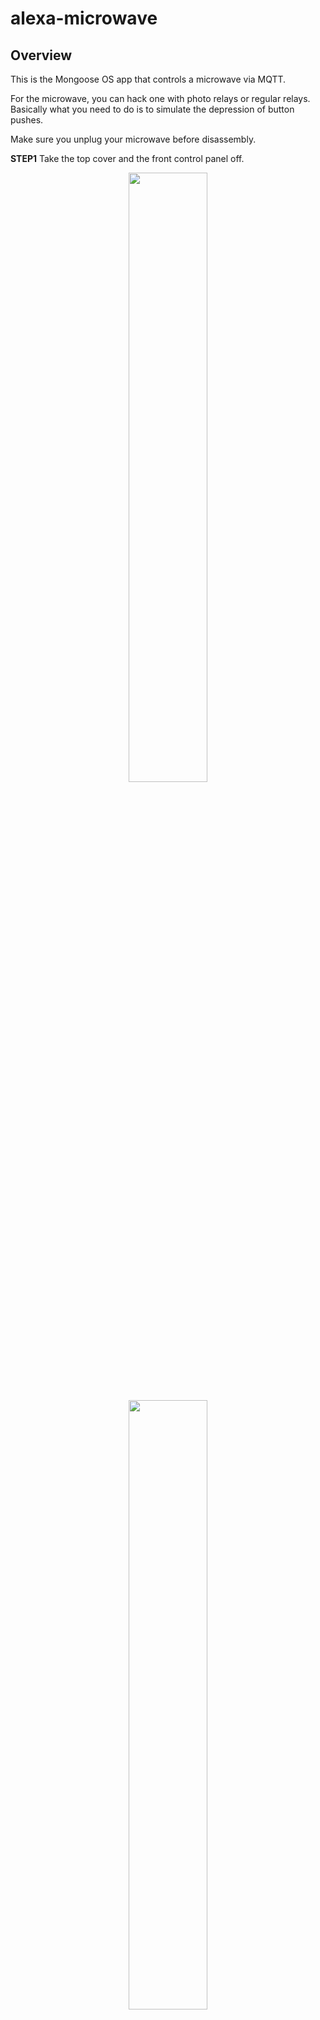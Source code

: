 # alexa-microwave

## Overview

This is the Mongoose OS app that controls a microwave via MQTT. 

For the microwave, you can hack one with photo relays or regular relays.
Basically what you need to do is to simulate the depression of button pushes.

Make sure you unplug your microwave before disassembly.

<b>STEP1</b>  Take the top cover and the front control panel off.
<p align="center">
  <img src="https://lh3.googleusercontent.com/BE_hNF1LdfZXLSORKBjyZ4sX-Q5cCuA5vYJMa3Ms7J1G19Rg67aRfXmXxem6URVo_q4dkNlWM5QxhxTx7_L3Z9Obl54fKXVdrk2YlRYrqKAWM6ukwxL7cO-SPoY3cDAIUV1ALT7Fj-BdOXPRUQHme6pCLuvKzMKGA7A6kZgBG9b77heRr-zXv7KsHjZy0ejyLCN7L5FXhfS89kzDdWL1u_PExzuEjH6GUvIcLMoDAOrkXnl1ALmCTBcDXXo51OFAmZlx4kEUX4vcnWOtgyi8uJXudMmGqD0SbWgEbjNm3olR_4H_ZVgBuamUzCSAKcwUY2kWJgeDljBeqfZdQ_GEEsWXKs54H14aiExc4HZXOeIB5GNJLd7O-ga-z0XPwGmvWNFJFUcNAgcXhYnff102ztobmHi8Dn4ASL8PeG64j_LPrcYl6zj7gCInAhRNe97w_kDbYhVSxHBsemNcwX18bT2qADVJRk5SIjx5kMXa9dyUVaRIJMeErjd5R4K2VGxrnJMCblThsSLYljV8hAtrnGbExMe2BErSSpujWO7sIUaFGaSTqskhf8Di7PZQ74ADobW62FuyeipnapCXOkg_fM5XAbnrd5G8xQPFi17VP4WWq52Na3bATtaP=w2204-h1652-no" width="50%">
</p>

<p align="center">
  <img src="https://lh3.googleusercontent.com/mriSR35jLShd8fLAe8ANZAWlbBPVW5MOnJ9BMCKUuRRQNaBwPvZpt0hgEeorBvg9QAQZIplv3gR73iG7lZhrnzmA1FAy2BwJSfehjFmjS_oSuJNrekRj9b9jl4D5QCp4Md0lJfQbdDWMklZLUENwhqb623FrVbup89WyTleXPIga9wITCiva8GkKhZsRmE2JX0w78sEMnDP6tyvyZYGy536Cd_QR4vxQL0toWpN7CgEGFcujzJsdHvbzvk2WIrE3uImkQU83FlozmAXnI4I2YcTmoQWnKY8dx36RKF1povppRXFI0UZSK_jtDtYqHOjjpbcv2MnxYB1hcJlBojidnM_viBNIBJ4CtW5OY-3wJLe0CVlV3X00E3f7LZMeMocEjgJBqv3SH-D9DiH__su20zdDGjwfkw7qlDjhtp16H7E3zApPem0EkTpSBCb64uCdtq1SpL3OvoktUN4VGhbPNVAg-eOrZQydyR9ujRFpu5t2UJCspuGA3hlHHQAG_Y3SmIT05kI-20IonUVKldoyAp89JjNisFm0MDOyow21_rrfUPTiWCMT5IS9Z1OjShBM3WRfPdmjImqYS16zaNwS0qKoUM6PCKX2m3cQDNPh-0k2JkhfcukVlktB=w2204-h1652-no" width="50%">
</p>



<b>STEP2</b> Find ribbon cables that connect buttons and the control panel board.

<p align="center">
  <img src="https://lh3.googleusercontent.com/-KhV_hQBzJ6ozUtW5YJnMMw94_BmtnS5E0gCOQHeYMsrLpV--dsHmkUVeIBtyEaAMmLrdqvX1XkFZaEBC_1oWlazhUpH9Vuh8Mq4HwzFtaQM5aE_yliPoqiJlZcIg0Lce_O7VYJHqJFVz55HHmQ5-dF_q2-kEGuZJQvQI8sf9Qe1unrQskd2UXYYKOaihWhM4QMEFRCZNEdem6-WjFXlL1ENhWL1D1GMTr0xHwc0Ak_jxm-SYb0HOIjGMjLurikp__8Bc_va_BRr1-D7PRVwoUX3sWIIEn3UlapBOFP-bWk4fTyCwlXjhVpXd9jfMEYlZOc5S0QmrYhOppTiquPly_fxYxu6iFsBLGd9kxr4v0SBHkPsjDZVI4hia4DkXyN53LvG4TVxTBg6MfD6RFf74TuBcuUfZ61KLXnupbS50vneRyz6LbXhGhMaZdWRFzhWFS7gNh9d75zyNbGLSmYXhdOcZRey9gUYMt1w3sZK4WM_y0uTSlZmgWuKH4wCCYrB4XLHy6bwMils_gZmkws1PTq8og9q0zZ9PAnGLNNSfdjUOOpL4tPthE2AGo2Y0asslZNUDiBkmVUWib8nKRbhhUOjGCT-4Gkon5txf6cDSPLpNt8hcxv-hF4Q=w2204-h1652-no" width="50%">
</p>

<b>STEP3</b> Solder jumber cables to the board so that you have another set of "ribbon cables".

<p align="center">
  <img src="https://lh3.googleusercontent.com/4cRpeme5jobsFXDH6cBqykkKQJn0k03jZ9RW07PbXteYdOOpsA_1o0ydgZ2V14Pnwsk_SZJcUV1T8u84jjSxqMO9-f6Llwd_e7nGNnD3Z-FZJ2meBC1g6aIjW8_orN5Xamm9HWffkTxi69U8LKoZJlGN7U-HqLn31dmi6Ra6qm4uBOY9LCGq40mlkvMTG7QG69bItSlwUJ13Yo5XtJjmlxwiMnvT5I3OpKYNNqowlfLIoecKetvCkZZ2WUd5jrj4jZjt04MJ7rn_Ww2vdohalmYhLsco0HhyqtlMzsuI9FVVtqfUE38pnOk_72U-57Ng2Hzd0ePpbLmOysMTXjXL6RErV2R1Zr-H1dT1eHUmmc7FRg3zRKuRQIE-o6oQYiA7HaGUU0ZO8ov0rbZFuXoDqbUirccqyIRpFih3_LL703uSnXU0iPLykimGwRqjD6emvZTIt6fsp2lf_odEFVinGVFwRv8WbnpJQbg9OK8X7BpLimxphxuGalHEWf0SS-WxCgE5MG987QGKYQ1yQC0RicDc860Qsp__b8SIMG2cyrJR2tEbt0u0cn09J3xp1ANlUnvX-hhXDZff7Xod3a8tluqwxRMnp0AZZtKnvpFe99CHgW5DpV5cKsHZ=w2204-h1652-no" width="50%">
</p>

<b>STEP4</b> Short every combination of the jumber cables and find which combination does min button push, 10 sec button push, start button push, etc.

<p align="center">
  <img src="https://lh3.googleusercontent.com/ugORoaUIAZ7M_erG5CdNhrwu3u-MKIcUBnh9A0cG1pnO3iTZHJ0fTr8CaFwh8iDry3G7-eyJIOeOlSIBS0WVEe9beQ9NLv1r8WZNM7upl115ssgGLc5Vx70s0dKJ5IxoHrwD3uYsR9TE4aZzLhp1anX-qz4iJprB-719J2OtVLpwcKfQEqhkWjjPQf_zDHc4pWMLiSYTedrmsffqGmrcoNMSsEYlYu0lHRj0wlm_plu-RnVIk-Kq6VqKsbA8p3UzEmTMtOGA-xoGbh8uAh3X1tJlPr65svGCq2fljUK-VL6anTB0enHz72gmOyN6j5GGBx6Sf2hRVNDzZNb9Q8KqWSP9Z9DkDY7G4XNl3v2Q-5xD6g0l3TO4Y3sGB1JnY31pEuE2eyxOC2EIqQYN5nlLgDu1hDLIysjivNNgv057UtoS36vRIRREfVDQYDQet3kt1LvgirhDQ7aen5ak2issgKoAPBmFciBMFt1NShHr-WaPrkVJ-RwSXenkMKrgWXzlt50--yKzWaP2vz3jlaJdj3uyTWRDZtppyMXEEexbFGBSz6n2QLbKHYoqu1YjCEPtwRjyTagF00Mj66YQ2a-Slul3ZmLkkuPFdQ70bk1b2SiBiufQluD43nmb=w2204-h1652-no" width="50%">
</p>

<b>STEP5</b> Connect jumber cables and ESP32 via photo relays.

<p align="center">
  <img src="https://lh3.googleusercontent.com/BuBSRjUM845-wHAII7dv8vCTvwjE0z39D_MgRFZIv36Pl7yOiglLm5A-bVN0VrsVidXi9FTIiRqgIUl6d6estWSArZl0HN87mkgPbd1yOfV4nWqu4G0QMDr2IoRSnivdF_HxKIx-BySrkMFVQPZo_hN-OO6jImI90xMFFJn-NBJj26xj-5OYOmiYob_waEk5y67rm1by9gDUlcbSmJclYA_HrI5fQDGGyGlJAOB0iSWwXbaSGTFc4NaQCapGWAwP9sw2HB7OwZuqWl2Qk4ni99y9fgoIHd8NlRWrSsdDoOMQ3iLyqxn9Wv0-IH2Gu0Tt1Bs_rFAmnZQHBxIInFFiu5-gvPxtSm4HN7uEph9EjOzZaI_NsJkK8XnpSnmV1ZLwYNKzrFXDxUdWWSaX_ORD6hgs8b-3ly0h38cc5Ta_ebz3TNekQqki0rne5Sl5IqQKvmkQRfCoTfMu_UzdExaYrd2onzNZVY647LRA1QtoM8QQ-i_hTLlOuqh-2zeYtLpedLZRYyXDGZnALJ03hsvxsIcgsp46Yf6AeEpE1TSSW0l6g6A-LZ9hXALROc9-xNNn8lnovvjFKfXA_23niiL7RIZKT2jAH4cpED-uw-uWYPeK2oSOaVSbf339=w2204-h1652-no" width="50%">
</p>

<b>STEP6</b> Build an Alexa skill which sends control commands via MQTT.

e.g. topic: microwave, {"power": 500, "min": 3}


## How to install this app

- Install and start [mos tool](https://mongoose-os.com/software.html)
- Switch to the Project page, find and import this app, build and flash it:

<p align="center">
  <img src="https://mongoose-os.com/images/app1.gif" width="75%">
</p>
